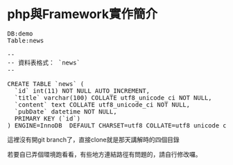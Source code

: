 php與Framework實作簡介
====================

<pre>
DB:demo
Table:news

--
-- 資料表格式： `news`
--

CREATE TABLE `news` (
  `id` int(11) NOT NULL AUTO_INCREMENT,
  `title` varchar(100) COLLATE utf8_unicode_ci NOT NULL,
  `content` text COLLATE utf8_unicode_ci NOT NULL,
  `pubDate` datetime NOT NULL,
  PRIMARY KEY (`id`)
) ENGINE=InnoDB  DEFAULT CHARSET=utf8 COLLATE=utf8_unicode_ci AUTO_INCREMENT=1 ;
</pre>


<p>這裡沒有開git branch了，直接clone就是那天講解時的四個目錄</p>
<p>若要自已弄個環境跑看看，有些地方連結路徑有問題的，請自行修改囉。</p>


